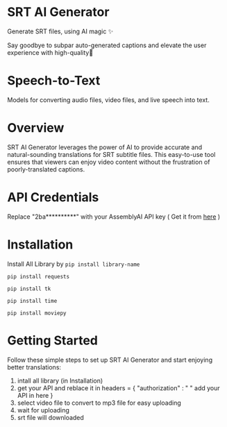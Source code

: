 # SRT AI Generator
Generate SRT files, using AI magic ✨

Say goodbye to subpar auto-generated captions and elevate the user experience with high-quality🎉
# Speech-to-Text
Models for converting audio files, video files, and live speech into text.
# Overview
SRT AI Generator leverages the power of AI to provide accurate and natural-sounding translations for SRT subtitle files. This easy-to-use tool ensures that viewers can enjoy video content without the frustration of poorly-translated captions.
# API Credentials

Replace "2ba**********" with your AssemblyAI API key ( Get it from [here](https://www.assemblyai.com/app) )

# Installation

Install All Library by ```pip install library-name```  
```
pip install requests
```
```
pip install tk
```
```
pip install time
```
```
pip install moviepy
```
# Getting Started
Follow these simple steps to set up SRT AI Generator and start enjoying better translations:
1. intall all library (in Installation)
2. get your API and reblace it in headers = {
     "authorization" : " " add your API in here 
}
3. select video file to convert to mp3 file for easy uploading 
4. wait for uploading
5. srt file will downloaded
